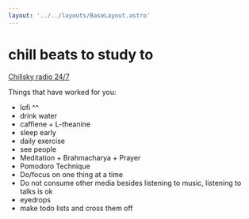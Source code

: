 ```yaml
---
layout: '../../layouts/BaseLayout.astro'
---
```

# chill beats to study to

[Chillsky radio 24/7](https://chillsky.com/)

Things that have worked for you:

* lofi ^^
* drink water
* caffiene + L-theanine
* sleep early
* daily exercise
* see people
* Meditation + Brahmacharya + Prayer
* Pomodoro Technique
* Do/focus on one thing at a time
* Do not consume other media besides listening to music, listening to talks is ok
* eyedrops
* make todo lists and cross them off
